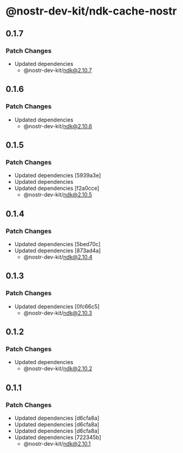 # @nostr-dev-kit/ndk-cache-nostr

## 0.1.7

### Patch Changes

-   Updated dependencies
    -   @nostr-dev-kit/ndk@2.10.7

## 0.1.6

### Patch Changes

-   Updated dependencies
    -   @nostr-dev-kit/ndk@2.10.6

## 0.1.5

### Patch Changes

-   Updated dependencies [5939a3e]
-   Updated dependencies
-   Updated dependencies [f2a0cce]
    -   @nostr-dev-kit/ndk@2.10.5

## 0.1.4

### Patch Changes

-   Updated dependencies [5bed70c]
-   Updated dependencies [873ad4a]
    -   @nostr-dev-kit/ndk@2.10.4

## 0.1.3

### Patch Changes

-   Updated dependencies [0fc66c5]
    -   @nostr-dev-kit/ndk@2.10.3

## 0.1.2

### Patch Changes

-   Updated dependencies
    -   @nostr-dev-kit/ndk@2.10.2

## 0.1.1

### Patch Changes

-   Updated dependencies [d6cfa8a]
-   Updated dependencies [d6cfa8a]
-   Updated dependencies [d6cfa8a]
-   Updated dependencies [722345b]
    -   @nostr-dev-kit/ndk@2.10.1
